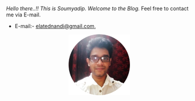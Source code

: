 

*Hello there..!! This is Soumyadip. Welcome to the Blog.* Feel free to contact me via E-mail. 

- E-mail:- elatednandi@gmail.com, 



<p align="center" width="100%">
    <img width="33%" src="https://github.com/soumyadip1995/soumyadip1995.github.io/blob/master/images/pic%201.png">
</p>



